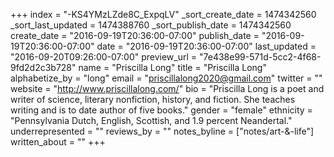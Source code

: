+++
index = "-KS4YMzLZde8C_ExpqLV"
_sort_create_date = 1474342560
_sort_last_updated = 1474388760
_sort_publish_date = 1474342560
create_date = "2016-09-19T20:36:00-07:00"
publish_date = "2016-09-19T20:36:00-07:00"
date = "2016-09-19T20:36:00-07:00"
last_updated = "2016-09-20T09:26:00-07:00"
preview_url = "7e438e99-571d-5cc2-4f68-9fd2d2c3b728"
name = "Priscilla Long"
title = "Priscilla Long"
alphabetize_by = "long"
email = "priscillalong2020@gmail.com"
twitter = ""
website = "http://www.priscillalong.com/"
bio = "Priscilla Long is a poet and writer of science, literary nonfiction, history, and fiction. She teaches writing and is to date author of five books."
gender = "female"
ethnicity = "Pennsylvania Dutch, English, Scottish, and 1.9 percent Neandertal."
underrepresented = ""
reviews_by = ""
notes_byline = ["notes/art-&-life"]
written_about = ""
+++

